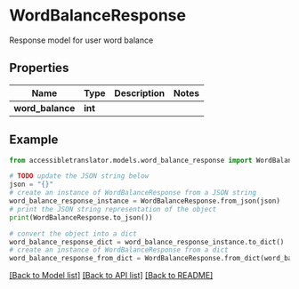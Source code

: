 # WordBalanceResponse

Response model for user word balance

## Properties

Name | Type | Description | Notes
------------ | ------------- | ------------- | -------------
**word_balance** | **int** |  | 

## Example

```python
from accessibletranslator.models.word_balance_response import WordBalanceResponse

# TODO update the JSON string below
json = "{}"
# create an instance of WordBalanceResponse from a JSON string
word_balance_response_instance = WordBalanceResponse.from_json(json)
# print the JSON string representation of the object
print(WordBalanceResponse.to_json())

# convert the object into a dict
word_balance_response_dict = word_balance_response_instance.to_dict()
# create an instance of WordBalanceResponse from a dict
word_balance_response_from_dict = WordBalanceResponse.from_dict(word_balance_response_dict)
```
[[Back to Model list]](../README.md#documentation-for-models) [[Back to API list]](../README.md#documentation-for-api-endpoints) [[Back to README]](../README.md)


